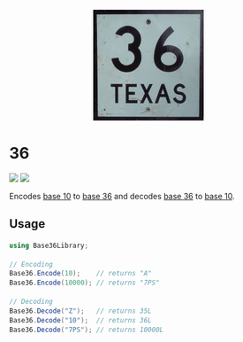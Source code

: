 <p align="center">
    <a href="#36">
        <img alt="logo" src="Assets/logo-200x200.png">
    </a>
</p>

# 36

[![][build-img]][build]
[![][nuget-img]][nuget]

Encodes [base 10] to [base 36] and decodes [base 36] to [base 10].

[build]:     https://ci.appveyor.com/project/TallesL/net-36
[build-img]: https://ci.appveyor.com/api/projects/status/github/tallesl/net-36?svg=true
[nuget]:     https://www.nuget.org/packages/36
[nuget-img]: https://badge.fury.io/nu/36.svg
[base 36]:   https://en.wikipedia.org/wiki/Base36
[base 10]:   https://en.wikipedia.org/wiki/Decimal

## Usage

```cs
using Base36Library;

// Encoding
Base36.Encode(10);    // returns "A"
Base36.Encode(10000); // returns "7PS"

// Decoding
Base36.Decode("Z");   // returns 35L
Base36.Decode("10");  // returns 36L
Base36.Decode("7PS"); // returns 10000L
```
